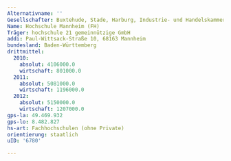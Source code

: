 ```yaml
---
Alternativname: ''
Gesellschafter: Buxtehude, Stade, Harburg, Industrie- und Handelskammern Lüneburg-Wolfsburg und Stade für den Elbe-Weser-Raum, Handwerkskammer Braunschweig-Lüneburg-Stade, Handwerkskammer Hamburg, Sparkasse Stade-Altes Land, Kreissparkasse Stade, Sparkasse Harburg-Buxtehude, Niedersächsischer Städte- und Gemeindebund, Volksbank Stade-Cuxhaven e.G., Arbeitgeberverband Stade Elbe-Weser-Dreieck e.V
Name: Hochschule Mannheim (FH)
Träger: hochschule 21 gemeinnützige GmbH
addi: Paul-Wittsack-Straße 10, 68163 Mannheim
bundesland: Baden-Württemberg
drittmittel:
  2010:
    absolut: 4106000.0
    wirtschaft: 801000.0
  2011:
    absolut: 5081000.0
    wirtschaft: 1196000.0
  2012:
    absolut: 5150000.0
    wirtschaft: 1207000.0
gps-la: 49.469.932
gps-lo: 8.482.827
hs-art: Fachhochschulen (ohne Private)
orientierung: staatlich
uID: '6780'

---
```


